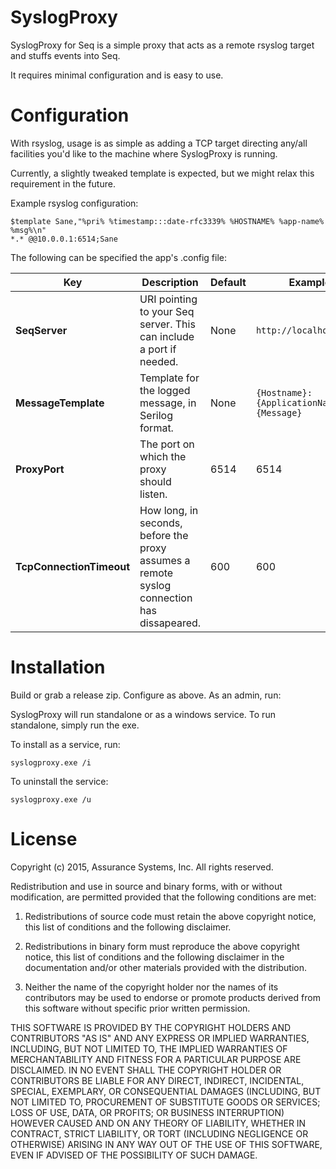 SyslogProxy
===

SyslogProxy for Seq is a simple proxy that acts as a remote rsyslog target and stuffs events into Seq.

It requires minimal configuration and is easy to use.

Configuration
===
With rsyslog, usage is as simple as adding a TCP target directing any/all facilities you'd like to the machine where SyslogProxy is running.

Currently, a slightly tweaked template is expected, but we might relax this requirement in the future.

Example rsyslog configuration:

```
$template Sane,"%pri% %timestamp:::date-rfc3339% %HOSTNAME% %app-name% %msg%\n"
*.* @@10.0.0.1:6514;Sane
```

The following can be specified the app's .config file:

Key | Description | Default | Example
--- | ---- | ----- | ------
|**SeqServer**|URI pointing to your Seq server. This can include a port if needed. | None | `http://localhost:5341`
|**MessageTemplate**|Template for the logged message, in Serilog format.|None|`{Hostname}:{ApplicationName}{Message}`
|**ProxyPort**|The port on which the proxy should listen.|6514|6514
|**TcpConnectionTimeout**|How long, in seconds, before the proxy assumes a remote syslog connection has dissapeared.|600|600



Installation
===
Build or grab a release zip. Configure as above. As an admin, run:

SyslogProxy will run standalone or as a windows service. To run standalone, simply run the exe.

To install as a service, run:

    syslogproxy.exe /i

To uninstall the service:

    syslogproxy.exe /u

License
===
Copyright (c) 2015, Assurance Systems, Inc.
All rights reserved.

Redistribution and use in source and binary forms, with or without modification, are permitted provided that the following conditions are met:

1. Redistributions of source code must retain the above copyright notice, this list of conditions and the following disclaimer.

2. Redistributions in binary form must reproduce the above copyright notice, this list of conditions and the following disclaimer in the documentation and/or other materials provided with the distribution.

3. Neither the name of the copyright holder nor the names of its contributors may be used to endorse or promote products derived from this software without specific prior written permission.

THIS SOFTWARE IS PROVIDED BY THE COPYRIGHT HOLDERS AND CONTRIBUTORS "AS IS" AND ANY EXPRESS OR IMPLIED WARRANTIES, INCLUDING, BUT NOT LIMITED TO, THE IMPLIED WARRANTIES OF MERCHANTABILITY AND FITNESS FOR A PARTICULAR PURPOSE ARE DISCLAIMED. IN NO EVENT SHALL THE COPYRIGHT HOLDER OR CONTRIBUTORS BE LIABLE FOR ANY DIRECT, INDIRECT, INCIDENTAL, SPECIAL, EXEMPLARY, OR CONSEQUENTIAL DAMAGES (INCLUDING, BUT NOT LIMITED TO, PROCUREMENT OF SUBSTITUTE GOODS OR SERVICES; LOSS OF USE, DATA, OR PROFITS; OR BUSINESS INTERRUPTION) HOWEVER CAUSED AND ON ANY THEORY OF LIABILITY, WHETHER IN CONTRACT, STRICT LIABILITY, OR TORT (INCLUDING NEGLIGENCE OR OTHERWISE) ARISING IN ANY WAY OUT OF THE USE OF THIS SOFTWARE, EVEN IF ADVISED OF THE POSSIBILITY OF SUCH DAMAGE.

